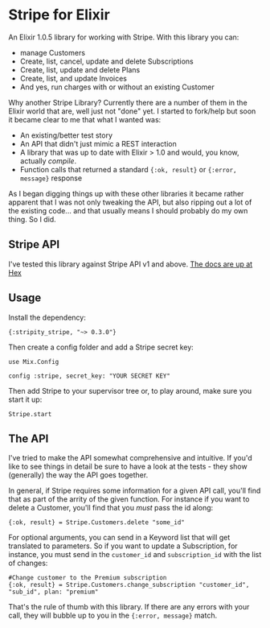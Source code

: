 # Stripe for Elixir

An Elixir 1.0.5 library for working with Stripe. With this library you can:

 - manage Customers
 - Create, list, cancel, update and delete Subscriptions
 - Create, list, update and delete Plans
 - Create, list, and update Invoices
 - And yes, run charges with or without an existing Customer

Why another Stripe Library? Currently there are a number of them in the Elixir world that are, well just not "done" yet. I started to fork/help but soon it became clear to me that what I wanted was:

 - An existing/better test story
 - An API that didn't just mimic a REST interaction
 - A library that was up to date with Elixir > 1.0 and would, you know, actually *compile*.
 - Function calls that returned a standard `{:ok, result}` or `{:error, message}` response

As I began digging things up with these other libraries it became rather apparent that I was not only tweaking the API, but also ripping out a lot of the existing code... and that usually means I should probably do my own thing. So I did.

## Stripe API

I've tested this library against Stripe API v1 and above. [The docs are up at Hex](http://hexdocs.pm/stripity_stripe/)

## Usage

Install the dependency:

```
{:stripity_stripe, "~> 0.3.0"}
```

Then create a config folder and add a Stripe secret key:

```
use Mix.Config

config :stripe, secret_key: "YOUR SECRET KEY"
```

Then add Stripe to your supervisor tree or, to play around, make sure you start it up:

```
Stripe.start
```

## The API

I've tried to make the API somewhat comprehensive and intuitive. If you'd like to see things in detail be sure to have a look at the tests - they show (generally) the way the API goes together.

In general, if Stripe requires some information for a given API call, you'll find that as part of the arrity of the given function. For instance if you want to delete a Customer, you'll find that you *must* pass the id along:

```
{:ok, result} = Stripe.Customers.delete "some_id"
```

For optional arguments, you can send in a Keyword list that will get translated to parameters. So if you want to update a Subscription, for instance, you must send in the `customer_id` and `subscription_id` with the list of changes:

```
#Change customer to the Premium subscription
{:ok, result} = Stripe.Customers.change_subscription "customer_id", "sub_id", plan: "premium"
```

That's the rule of thumb with this library. If there are any errors with your call, they will bubble up to you in the `{:error, message}` match.

